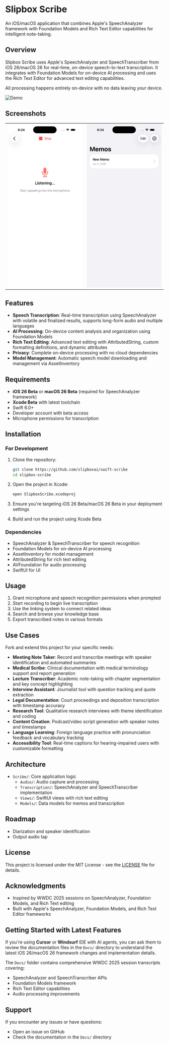 # Slipbox Scribe

An iOS/macOS application that combines Apple's SpeechAnalyzer framework with Foundation Models and Rich Text Editor capabilities for intelligent note-taking.

## Overview

Slipbox Scribe uses Apple's SpeechAnalyzer and SpeechTranscriber from iOS 26/macOS 26 for real-time, on-device speech-to-text transcription. It integrates with Foundation Models for on-device AI processing and uses the Rich Text Editor for advanced text editing capabilities.

All processing happens entirely on-device with no data leaving your device.

![Demo](Docs/slipbox-scribe.gif)

## Screenshots

<table>
  <tr>
    <td><img src="Docs/ios.png" alt="iOS Screenshot 1" width="300"/></td>
    <td><img src="Docs/ios2.png" alt="iOS Screenshot 2" width="300"/></td>
  </tr>
</table>

## Features

- **Speech Transcription**: Real-time transcription using SpeechAnalyzer with volatile and finalized results, supports long-form audio and multiple languages
- **AI Processing**: On-device content analysis and organization using Foundation Models
- **Rich Text Editing**: Advanced text editing with AttributedString, custom formatting definitions, and dynamic attributes
- **Privacy**: Complete on-device processing with no cloud dependencies
- **Model Management**: Automatic speech model downloading and management via AssetInventory

## Requirements

- **iOS 26 Beta** or **macOS 26 Beta** (required for SpeechAnalyzer framework)
- **Xcode Beta** with latest toolchain
- Swift 6.0+
- Developer account with beta access
- Microphone permissions for transcription

## Installation

### For Development

1. Clone the repository:

   ```bash
   git clone https://github.com/slipboxai/swift-scribe
   cd slipbox-scribe
   ```

2. Open the project in Xcode:

   ```bash
   open SlipboxScribe.xcodeproj
   ```

3. Ensure you're targeting iOS 26 Beta/macOS 26 Beta in your deployment settings

4. Build and run the project using Xcode Beta

### Dependencies

- SpeechAnalyzer & SpeechTranscriber for speech recognition
- Foundation Models for on-device AI processing  
- AssetInventory for model management
- AttributedString for rich text editing
- AVFoundation for audio processing
- SwiftUI for UI

## Usage

1. Grant microphone and speech recognition permissions when prompted
2. Start recording to begin live transcription
3. Use the linking system to connect related ideas
4. Search and browse your knowledge base  
5. Export transcribed notes in various formats

## Use Cases

Fork and extend this project for your specific needs:

- **Meeting Note Taker**: Record and transcribe meetings with speaker identification and automated summaries
- **Medical Scribe**: Clinical documentation with medical terminology support and report generation
- **Lecture Transcriber**: Academic note-taking with chapter segmentation and key concept highlighting
- **Interview Assistant**: Journalist tool with question tracking and quote extraction
- **Legal Documentation**: Court proceedings and deposition transcription with timestamp accuracy
- **Research Tool**: Qualitative research interviews with theme identification and coding
- **Content Creation**: Podcast/video script generation with speaker notes and timestamps
- **Language Learning**: Foreign language practice with pronunciation feedback and vocabulary tracking
- **Accessibility Tool**: Real-time captions for hearing-impaired users with customizable formatting

## Architecture

- `Scribe/`: Core application logic
  - `Audio/`: Audio capture and processing
  - `Transcription/`: SpeechAnalyzer and SpeechTranscriber implementation
  - `Views/`: SwiftUI views with rich text editing
  - `Models/`: Data models for memos and transcription


## Roadmap

- Diarization and speaker identification
- Output audio tap

## License

This project is licensed under the MIT License - see the [LICENSE](LICENSE) file for details.

## Acknowledgments

- Inspired by WWDC 2025 sessions on SpeechAnalyzer, Foundation Models, and Rich Text editing
- Built with Apple's SpeechAnalyzer, Foundation Models, and Rich Text Editor frameworks

## Getting Started with Latest Features

If you're using **Cursor** or **Windsurf** IDE with AI agents, you can ask them to review the documentation files in the `Docs/` directory to understand the latest iOS 26/macOS 26 framework changes and implementation details.

The `Docs/` folder contains comprehensive WWDC 2025 session transcripts covering:

- SpeechAnalyzer and SpeechTranscriber APIs
- Foundation Models framework
- Rich Text Editor capabilities
- Audio processing improvements

## Support

If you encounter any issues or have questions:

- Open an issue on GitHub
- Check the documentation in the `Docs/` directory
